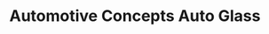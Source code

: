 ---
title: "Automotive Concepts Auto Glass"
url: /dundalk/automotive-concepts-auto-glass/
shop: car repair
---
